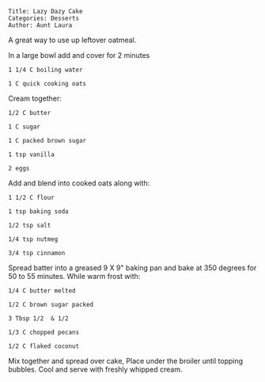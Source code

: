 ~~~ recipe-info
Title: Lazy Dazy Cake
Categories: Desserts
Author: Aunt Laura
~~~

A great way to use up leftover oatmeal.

In a large bowl add and cover for 2 minutes

~~~ recipe-ingredients
1 1/4 C boiling water

1 C quick cooking oats
~~~

Cream together:

~~~ recipe-ingredients
1/2 C butter

1 C sugar

1 C packed brown sugar

1 tsp vanilla

2 eggs
~~~

Add and blend into cooked oats along with:

~~~ recipe-ingredients
1 1/2 C flour

1 tsp baking soda

1/2 tsp salt

1/4 tsp nutmeg

3/4 tsp cinnamon
~~~

Spread batter into a greased 9 X 9" baking pan and bake at 350 degrees for 50 to 55 minutes. While
warm frost with:

~~~ recipe-ingredients
1/4 C butter melted

1/2 C brown sugar packed

3 Tbsp 1/2  & 1/2

1/3 C chopped pecans

1/2 C flaked coconut
~~~

Mix together and spread over cake, Place under the broiler until topping bubbles. Cool and serve
with freshly whipped cream.

